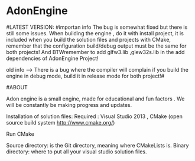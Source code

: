 # AdonEngine

#LATEST VERSION:
#importan info
The bug is somewhat fixed but there is still some issues.
When building the engine , do it with install project, it is included when you build the solution files and projects with CMake,
remember that the configuration build/debug output must be the same for both projects! And BTWremember to add glfw3.lib ,glew32s.lib in the add dependencies of AdonEngine Project!

old info -->
There is a bug where the compiler will complain if you build the engine in debug mode, build it in release mode for both project!#

#ABOUT

Adon engine is a small engine, made for educational and fun factors . We will be constantly be making progress and updates.

Installation of solution files:
Required : Visual Studio 2013 , CMake (open source build system http://www.cmake.org/)

Run CMake

Source directory: is the Git directory, meaning where CMakeLists is.
Binary directory: where to put all your visual studio solution files.
